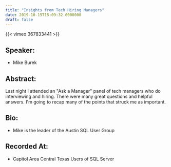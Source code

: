 ```yaml
---
title: "Insights from Tech Hiring Managers"
date: 2019-10-15T15:09:32.0000000
draft: false
---
```


{{< vimeo 367833441 >}}

## Speaker:

 - Mike Burek

## Abstract:

<p>Last night I attended an "Ask a Manager" panel of tech managers who do interviewing and hiring. There were many great questions and helpful answers. I'm going to recap many of the points that struck me as important.</p>

## Bio:

 - <p>Mike is the leader of the Austin SQL User Group</p>

## Recorded At:

 - Capitol Area Central Texas Users of SQL Server

